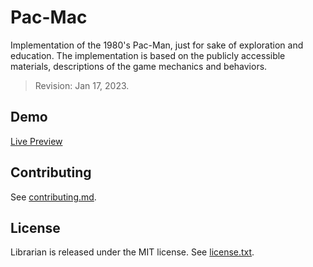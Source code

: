 # Pac-Mac
Implementation of the 1980's Pac-Man, just for sake of exploration and education. The implementation is based on the publicly accessible materials, descriptions of the game mechanics and behaviors.

> Revision: Jan 17, 2023.

## Demo

[Live Preview](https://pacman-davidhorak.vercel.app/)

## Contributing

See [contributing.md](contributing.md).

## License

Librarian is released under the MIT license. See [license.txt](license.txt).